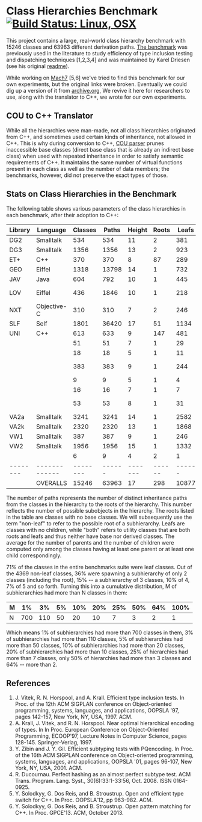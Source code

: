 Class Hierarchies Benchmark  [![Build Status: Linux, OSX](https://travis-ci.org/solodon4/COU.svg?branch=master)](https://travis-ci.org/solodon4/COU) 
===========================

This project contains a large, real-world class hierarchy benchmark with 15246
classes and 63963 different derivation paths. [The benchmark](cou) was previously
used in the literature to study efficiency of type inclusion testing and dispatching 
techniques [1,2,3,4] and was maintained by Karel Driesen (see his original 
[readme](cou/README)).
 
While working on [Mach7](http://bit.ly/Mach7) [5,6] we've tried to find this benchmark 
for our own experiments, but the original links were broken. Eventually we could 
dig up a version of it from 
[archive.org](http://web.archive.org/web/20050403120458/http://www.cs.ucsb.edu/labs/oocsb/),
We revive it here for researchers to use, along with the translator to C++, we 
wrote for our own experiments.

COU to C++ Translator
---------------------

While all the hierarchies were man-made, not all class hierarchies originated 
from C++, and sometimes used certain kinds of inheritance, not allowed in C++.
This is why during conversion to C++, [COU parser](parser) prunes inaccessible base classes 
(direct base class that is already an indirect base class) when used with repeated 
inheritance in order to satisfy semantic requirements of C++. It maintains 
the same number of virtual functions present in each class as well as the number 
of data members; the benchmarks, however, did not preserve the exact types of those.

Stats on Class Hierarchies in the Benchmark
-------------------------------------------

The following table shows various parameters of the class hierarchies in each benchmark, after their adoption to C++: 

Library | Language    | Classes| Paths| Height| Roots| Leafs| Both| Prnt(avg) | Prnt(max) | Chld(avg) | Chld(max) | Name              |
--------|-------------|--------|------|-------|------|------|-----|-----------|-----------|-----------|-----------|-------------------|
    DG2 | Smalltalk   |     534|   534|     11|     2|   381|    1| 1         |          1|       3.48|         59| digitalk2         |
    DG3 | Smalltalk   |    1356|  1356|     13|     2|   923|    1| 1         |          1|       3.13|        142| digitalk3         |
    ET+ | C++         |     370|   370|      8|    87|   289|   79| 1         |          1|       3.49|         51| et++              |
    GEO | Eiffel      |    1318| 13798|     14|     1|   732|    0| 1.89      |         16|       4.75|        323| geode             |
    JAV | Java        |     604|   792|     10|     1|   445|    0| 1.08      |          3|       4.64|        210| java              |
    LOV | Eiffel      |     436|  1846|     10|     1|   218|    0| 1.72      |         10|       3.55|         78| lov-object-editor |
    NXT | Objective-C |     310|   310|      7|     2|   246|    1| 1         |          1|       4.81|        142| nextstep          |
    SLF | Self        |    1801| 36420|     17|    51|  1134|    0| 1.05      |          9|       2.76|        232| self              |
    UNI | C++         |     613|   633|      9|   147|   481|  117| 1.02      |          2|       3.61|         39| unidraw           |
        |             |      51|    51|      7|     1|    29|    0| 1.00      |          1|       2.27|          5| v1-collection     |
        |             |      18|    18|      5|     1|    11|    0| 1.00      |          1|       2.43|          5| v1-magnitude      |
        |             |     383|   383|      9|     1|   244|    0| 1.00      |          1|       2.75|         86| v1-object-nometa  |
        |             |       9|     9|      5|     1|     4|    0| 1.00      |          1|       1.60|          2| v1-set            |
        |             |      16|    16|      7|     1|     7|    0| 1.00      |          1|       1.67|          2| v1-stream         |
        |             |      53|    53|      8|     1|    31|    0| 1.00      |          1|       2.36|          7| v1-visualcomponent|
    VA2a| Smalltalk   |    3241|  3241|     14|     1|  2582|    0| 1         |          1|       4.92|        249| visualage2.all    |
    VA2k| Smalltalk   |    2320|  2320|     13|     1|  1868|    0| 1         |          1|       5.13|        240| visualage2.kern   |
    VW1 | Smalltalk   |     387|   387|      9|     1|   246|    0| 1         |          1|       2.74|         87| visualworks1      |
    VW2 | Smalltalk   |    1956|  1956|     15|     1|  1332|    0| 1         |          1|       3.13|        181| visualworks2      |
        |             |       6|     9|      4|     2|     1|    0| 1.50      |          2|       1.20|          2| vtbl              |
--------|-------------|--------|------|-------|------|------|-----|-----------|-----------|-----------|-----------|-------------------|
        | OVERALLS    |   15246| 63963|     17|   298| 10877|  199| 1.11      |         16|       3.89|        323| Overalls          |

The number of paths represents the number of distinct inheritance paths from the 
classes in the hierarchy to the roots of the hierarchy. This number reflects the number of possible subobjects in the 
hierarchy. The roots listed in the table are classes with no base classes. We 
will subsequently use the term "non-leaf" to refer to the possible root of 
a subhierarchy. Leafs are classes with no children, while "both" refers to 
utility classes that are both roots and leafs and thus neither have base nor 
derived classes. The average for the number of parents and the number of 
children were computed only among the classes having at least one parent or at 
least one child correspondingly.

71% of the classes in the entire benchmarks suite were leaf classes. 
Out of the 4369 non-leaf classes, 36% were spawning a subhierarchy of only 
2 classes (including the root), 15% -- a subhierarchy of 3 classes, 
10% of 4, 7% of 5 and so forth. Turning this into a cumulative distribution, 
M of subhierarchies had more than N classes in them:

 M |  1% |  3% | 5% | 10% | 20% | 25% | 50% | 64% | 100%
---|-----|-----|----|-----|-----|-----|-----|-----|-----
 N | 700 | 110 | 50 |  20 |  10 |   7 |   3 |   2 |    1

Which means 1% of subhierarchies had more than 700 classes in them, 3% of subhierarchies 
had more than 110 classes, 5% of subhierarchies had more than 50 classes, 10% 
of subhierarchies had more than 20 classes, 20% of subhierarchies had more than 
10 classes, 25% of hierarchies had more than 7 classes, only 50% of 
hierarchies had more than 3 classes and 64% -- more than 2.

References
----------

1. J. Vitek, R. N. Horspool, and A. Krall. Efficient type inclusion tests. In Proc. of the 12th ACM SIGPLAN conference on Object-oriented programming, systems, languages, and applications, OOPSLA '97, pages 142-157, New York, NY, USA, 1997. ACM.
2. A. Krall, J. Vitek, and R. N. Horspool. Near optimal hierarchical encoding of types. In In Proc. European Conference on Object-Oriented Programming, ECOOP'97, Lecture Notes in Computer Science, pages 128-145. Springer-Verlag, 1997.
3. Y. Zibin and J. Y. Gil. Efficient subtyping tests with PQencoding. In Proc. of the 16th ACM SIGPLAN conference on Object-oriented programming, systems, languages, and applications, OOPSLA '01, pages 96-107, New York, NY, USA, 2001. ACM.
4. R. Ducournau. Perfect hashing as an almost perfect subtype test. ACM Trans. Program. Lang. Syst., 30(6):33:1-33:56, Oct. 2008. ISSN 0164-0925.
5. Y. Solodkyy, G. Dos Reis, and B. Stroustrup. Open and efficient type switch for C++. In Proc. OOPSLA'12, pp 963-982. ACM.
6. Y. Solodkyy, G. Dos Reis, and B. Stroustrup. Open pattern matching for C++. In Proc. GPCE'13. ACM, October 2013.
